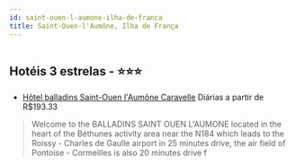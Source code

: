 ```yaml
---
id: saint-ouen-l-aumone-ilha-de-franca
title: Saint-Ouen-l'Aumône, Ilha de França
---
```


<center><img src="http://photos.hotelbeds.com/giata/14/143542/143542a_hb_a_001.jpg" alt="" /></center>


## Hotéis 3 estrelas - ⭐️⭐️⭐️

-    [Hôtel balladins Saint-Ouen l'Aumône Caravelle](https://www.hurb.com/hoteis/saint-ouen-l-aumone/hotel-balladins-saint-ouen-l-aumone-caravelle-JNP-JP059979?cmp=18055) Diárias a partir de R$193.33
   > Welcome to the BALLADINS SAINT OUEN L&apos;AUMONE located in the heart of the Béthunes activity area near the N184 which leads to the Roissy - Charles de Gaulle airport in 25 minutes drive, the air field of Pontoise - Cormeilles is also 20 minutes drive f
